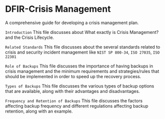 # DFIR-Crisis Management
A comprehensive guide for developing a crisis management plan.

``Introduction``
This file discusses about What exactly is Crisis Management? and the Crisis Lifecycle.

``Related Standards``
This file discusses about the several standards related to crisis and security incident management like `NIST SP 800-34`, `ISO 27035`, `ISO 22301`

``Role of Backups`` 
This file discusses the importance of having backups in crisis management and the minimum requirements and strategies/rules that should be implemented in order to speed up the recovery process.

``Types of Backups``
This file discusses the various types of backup options that are available, along with their advantages and disadvantages.

``Frequency and Retention of Backups``
This file discusses the factors affecting backup frequency and different regulations affecting backup retention, along with an example.

